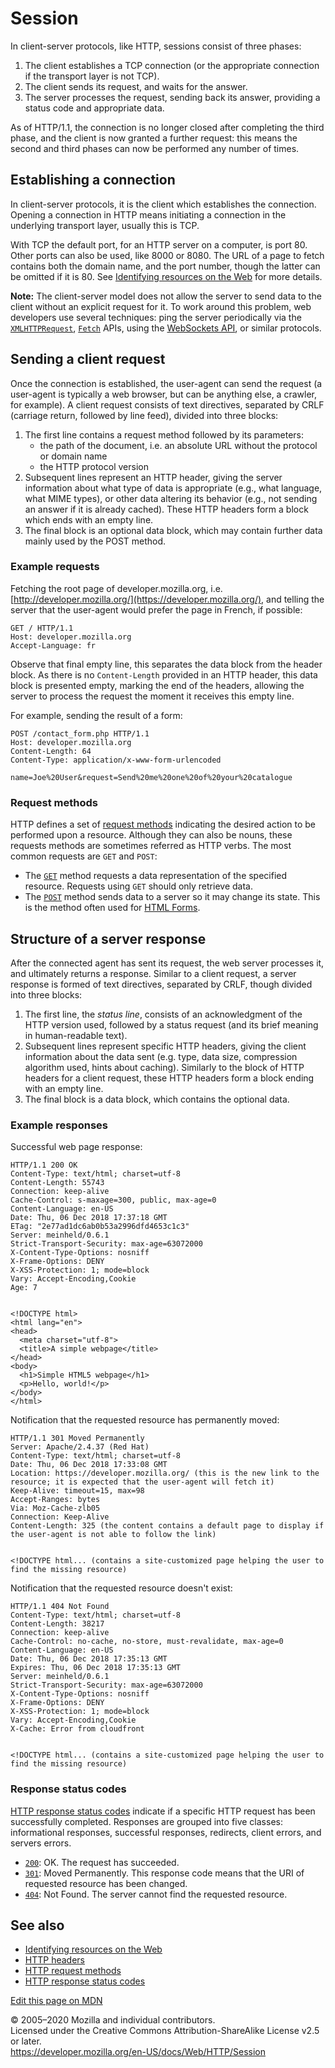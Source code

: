 Session
=======

In client-server protocols, like HTTP, sessions consist of three phases:

1.  The client establishes a TCP connection (or the appropriate connection if the transport layer is not TCP).
2.  The client sends its request, and waits for the answer.
3.  The server processes the request, sending back its answer, providing a status code and appropriate data.

As of HTTP/1.1, the connection is no longer closed after completing the third phase, and the client is now granted a further request: this means the second and third phases can now be performed any number of times.

Establishing a connection
-------------------------

In client-server protocols, it is the client which establishes the connection. Opening a connection in HTTP means initiating a connection in the underlying transport layer, usually this is TCP.

With TCP the default port, for an HTTP server on a computer, is port 80. Other ports can also be used, like 8000 or 8080. The URL of a page to fetch contains both the domain name, and the port number, though the latter can be omitted if it is 80. See [Identifying resources on the Web](basics_of_http/identifying_resources_on_the_web) for more details.

**Note:** The client-server model does not allow the server to send data to the client without an explicit request for it. To work around this problem, web developers use several techniques: ping the server periodically via the [`XMLHTTPRequest`](https://developer.mozilla.org/en-US/docs/Web/API/XMLHTTPRequest), [`Fetch`](https://developer.mozilla.org/en-US/docs/Web/API/Fetch) APIs, using the [WebSockets API](https://developer.mozilla.org/en/WebSockets), or similar protocols.

Sending a client request
------------------------

Once the connection is established, the user-agent can send the request (a user-agent is typically a web browser, but can be anything else, a crawler, for example). A client request consists of text directives, separated by CRLF (carriage return, followed by line feed), divided into three blocks:

1.  The first line contains a request method followed by its parameters:
    -   the path of the document, i.e. an absolute URL without the protocol or domain name
    -   the HTTP protocol version
2.  Subsequent lines represent an HTTP header, giving the server information about what type of data is appropriate (e.g., what language, what MIME types), or other data altering its behavior (e.g., not sending an answer if it is already cached). These HTTP headers form a block which ends with an empty line.
3.  The final block is an optional data block, which may contain further data mainly used by the POST method.

### Example requests

Fetching the root page of developer.mozilla.org, i.e. [http://developer.mozilla.org/](https://developer.mozilla.org/), and telling the server that the user-agent would prefer the page in French, if possible:

    GET / HTTP/1.1
    Host: developer.mozilla.org
    Accept-Language: fr

Observe that final empty line, this separates the data block from the header block. As there is no `Content-Length` provided in an HTTP header, this data block is presented empty, marking the end of the headers, allowing the server to process the request the moment it receives this empty line.

For example, sending the result of a form:

    POST /contact_form.php HTTP/1.1
    Host: developer.mozilla.org
    Content-Length: 64
    Content-Type: application/x-www-form-urlencoded

    name=Joe%20User&request=Send%20me%20one%20of%20your%20catalogue

### Request methods

HTTP defines a set of [request methods](methods) indicating the desired action to be performed upon a resource. Although they can also be nouns, these requests methods are sometimes referred as HTTP verbs. The most common requests are `GET` and `POST`:

-   The [`GET`](methods/get) method requests a data representation of the specified resource. Requests using `GET` should only retrieve data.
-   The [`POST`](methods/post) method sends data to a server so it may change its state. This is the method often used for [HTML Forms](https://developer.mozilla.org/en-US/docs/Web/Guide/HTML/Forms).

Structure of a server response
------------------------------

After the connected agent has sent its request, the web server processes it, and ultimately returns a response. Similar to a client request, a server response is formed of text directives, separated by CRLF, though divided into three blocks:

1.  The first line, the *status line*, consists of an acknowledgment of the HTTP version used, followed by a status request (and its brief meaning in human-readable text).
2.  Subsequent lines represent specific HTTP headers, giving the client information about the data sent (e.g. type, data size, compression algorithm used, hints about caching). Similarly to the block of HTTP headers for a client request, these HTTP headers form a block ending with an empty line.
3.  The final block is a data block, which contains the optional data.

### Example responses

Successful web page response:

    HTTP/1.1 200 OK
    Content-Type: text/html; charset=utf-8
    Content-Length: 55743
    Connection: keep-alive
    Cache-Control: s-maxage=300, public, max-age=0
    Content-Language: en-US
    Date: Thu, 06 Dec 2018 17:37:18 GMT
    ETag: "2e77ad1dc6ab0b53a2996dfd4653c1c3"
    Server: meinheld/0.6.1
    Strict-Transport-Security: max-age=63072000
    X-Content-Type-Options: nosniff
    X-Frame-Options: DENY
    X-XSS-Protection: 1; mode=block
    Vary: Accept-Encoding,Cookie
    Age: 7


    <!DOCTYPE html>
    <html lang="en">
    <head>
      <meta charset="utf-8">
      <title>A simple webpage</title>
    </head>
    <body>
      <h1>Simple HTML5 webpage</h1>
      <p>Hello, world!</p>
    </body>
    </html>

Notification that the requested resource has permanently moved:

    HTTP/1.1 301 Moved Permanently
    Server: Apache/2.4.37 (Red Hat)
    Content-Type: text/html; charset=utf-8
    Date: Thu, 06 Dec 2018 17:33:08 GMT
    Location: https://developer.mozilla.org/ (this is the new link to the resource; it is expected that the user-agent will fetch it)
    Keep-Alive: timeout=15, max=98
    Accept-Ranges: bytes
    Via: Moz-Cache-zlb05
    Connection: Keep-Alive
    Content-Length: 325 (the content contains a default page to display if the user-agent is not able to follow the link)


    <!DOCTYPE html... (contains a site-customized page helping the user to find the missing resource)

Notification that the requested resource doesn't exist:

    HTTP/1.1 404 Not Found
    Content-Type: text/html; charset=utf-8
    Content-Length: 38217
    Connection: keep-alive
    Cache-Control: no-cache, no-store, must-revalidate, max-age=0
    Content-Language: en-US
    Date: Thu, 06 Dec 2018 17:35:13 GMT
    Expires: Thu, 06 Dec 2018 17:35:13 GMT
    Server: meinheld/0.6.1
    Strict-Transport-Security: max-age=63072000
    X-Content-Type-Options: nosniff
    X-Frame-Options: DENY
    X-XSS-Protection: 1; mode=block
    Vary: Accept-Encoding,Cookie
    X-Cache: Error from cloudfront


    <!DOCTYPE html... (contains a site-customized page helping the user to find the missing resource)

### Response status codes

[HTTP response status codes](status) indicate if a specific HTTP request has been successfully completed. Responses are grouped into five classes: informational responses, successful responses, redirects, client errors, and servers errors.

-   [`200`](status/200): OK. The request has succeeded.
-   [`301`](status/301): Moved Permanently. This response code means that the URI of requested resource has been changed.
-   [`404`](status/404): Not Found. The server cannot find the requested resource.

See also
--------

-   [Identifying resources on the Web](basics_of_http/identifying_resources_on_the_web)
-   [HTTP headers](headers)
-   [HTTP request methods](methods)
-   [HTTP response status codes](status)

<a href="https://developer.mozilla.org/en-US/docs/Web/HTTP/Session$edit" class="_attribution-link">Edit this page on MDN</a>

© 2005–2020 Mozilla and individual contributors.  
Licensed under the Creative Commons Attribution-ShareAlike License v2.5 or later.  
<a href="https://developer.mozilla.org/en-US/docs/Web/HTTP/Session" class="_attribution-link">https://developer.mozilla.org/en-US/docs/Web/HTTP/Session</a>
